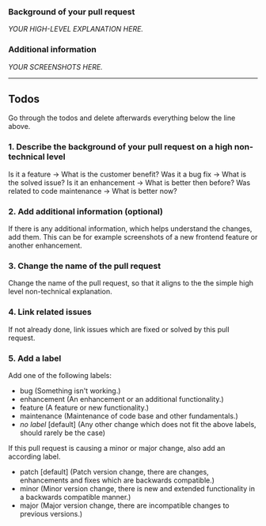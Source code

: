 ### Background of your pull request

_YOUR HIGH-LEVEL EXPLANATION HERE._

### Additional information

_YOUR SCREENSHOTS HERE._


--------------------------

## Todos

Go through the todos and delete afterwards everything below the line above.

### 1. Describe the background of your pull request on a high non-technical level

Is it a feature -> What is the customer benefit?
Was it a bug fix -> What is the solved issue?
Is it an enhancement -> What is better then before?
Was related to code maintenance -> What is better now?

### 2. Add additional information (optional)

If there is any additional information, which helps understand the changes, add them.
This can be for example screenshots of a new frontend feature or another enhancement.

### 3. Change the name of the pull request 

Change the name of the pull request, so that it aligns to the the simple high level non-technical explanation.

### 4. Link related issues

If not already done, link issues which are fixed or solved by this pull request.

### 5. Add a label

Add one of the following labels:

- bug (Something isn't working.)
- enhancement (An enhancement or an additional functionality.)
- feature (A feature or new functionality.)
- maintenance (Maintenance of code base and other fundamentals.)
- _no label_ [default] (Any other change which does not fit the above labels, should rarely be the case)

If this pull request is causing a minor or major change, also add an according label.

- patch [default] (Patch version change, there are changes, enhancements and fixes which are backwards compatible.)
- minor (Minor version change, there is new and extended functionality in a backwards compatible manner.)
- major (Major version change, there are incompatible changes to previous versions.)

